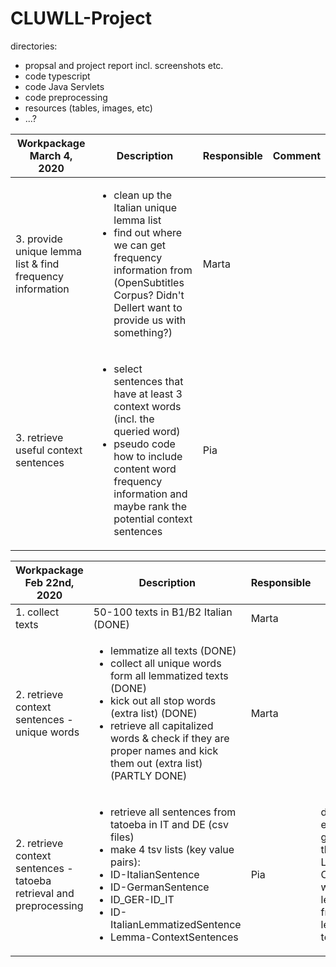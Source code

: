 # CLUWLL-Project

directories:
- propsal and project report incl. screenshots etc.
- code typescript
- code Java Servlets
- code preprocessing
- resources (tables, images, etc)
- ...?


|Workpackage March 4, 2020|Description|Responsible|Comment|
|---|---|---|---|
|3. provide unique lemma list & find frequency information|<ul><li>clean up the Italian unique lemma list</li><li>find out where we can get frequency information from (OpenSubtitles Corpus? Didn't Dellert want to provide us with something?)</li></ul>|Marta| |
|3. retrieve useful context sentences|<ul><li>select sentences that have at least 3 context words (incl. the queried word)</li><li>pseudo code how to include content word frequency information and maybe rank the potential context sentences</li></ul>|Pia| |



|Workpackage Feb 22nd, 2020|Description|Responsible|Comment|
|---|---|---|---|
|1. collect texts|50-100 texts in B1/B2 Italian (DONE)|Marta|  |
|2. retrieve context sentences - unique words|<ul><li>lemmatize all texts (DONE)</li><li>collect all unique words form all lemmatized texts (DONE)</li><li>kick out all stop words (extra list) (DONE)</li><li>retrieve all capitalized words & check if they are proper names and kick them out (extra list) (PARTLY DONE)</ul>|Marta| |
|2. retrieve context sentences - tatoeba retrieval and preprocessing|<ul><li>retrieve all sentences from tatoeba in IT and DE (csv files)</li><li>make 4 tsv lists (key value pairs):</li><li>ID-ItalianSentence</li><li>ID-GermanSentence</li><li>ID_GER-ID_IT</li><li>ID-ItalianLemmatizedSentence</li><li>Lemma-ContextSentences</li></ul>|Pia|done, except for generating the list Lemma-ContextSent with the real lemmas from the learner texts|

